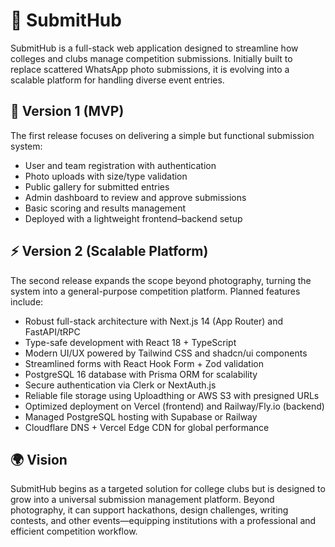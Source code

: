 # 📸 SubmitHub

SubmitHub is a full-stack web application designed to streamline how colleges and clubs manage competition submissions. Initially built to replace scattered WhatsApp photo submissions, it is evolving into a scalable platform for handling diverse event entries.

## 🚀 Version 1 (MVP)

The first release focuses on delivering a simple but functional submission system:

* User and team registration with authentication
* Photo uploads with size/type validation
* Public gallery for submitted entries
* Admin dashboard to review and approve submissions
* Basic scoring and results management
* Deployed with a lightweight frontend–backend setup

## ⚡ Version 2 (Scalable Platform)

The second release expands the scope beyond photography, turning the system into a general-purpose competition platform. Planned features include:

* Robust full-stack architecture with Next.js 14 (App Router) and FastAPI/tRPC
* Type-safe development with React 18 + TypeScript
* Modern UI/UX powered by Tailwind CSS and shadcn/ui components
* Streamlined forms with React Hook Form + Zod validation
* PostgreSQL 16 database with Prisma ORM for scalability
* Secure authentication via Clerk or NextAuth.js
* Reliable file storage using Uploadthing or AWS S3 with presigned URLs
* Optimized deployment on Vercel (frontend) and Railway/Fly.io (backend)
* Managed PostgreSQL hosting with Supabase or Railway
* Cloudflare DNS + Vercel Edge CDN for global performance

## 🌍 Vision

SubmitHub begins as a targeted solution for college clubs but is designed to grow into a universal submission management platform. Beyond photography, it can support hackathons, design challenges, writing contests, and other events—equipping institutions with a professional and efficient competition workflow.
